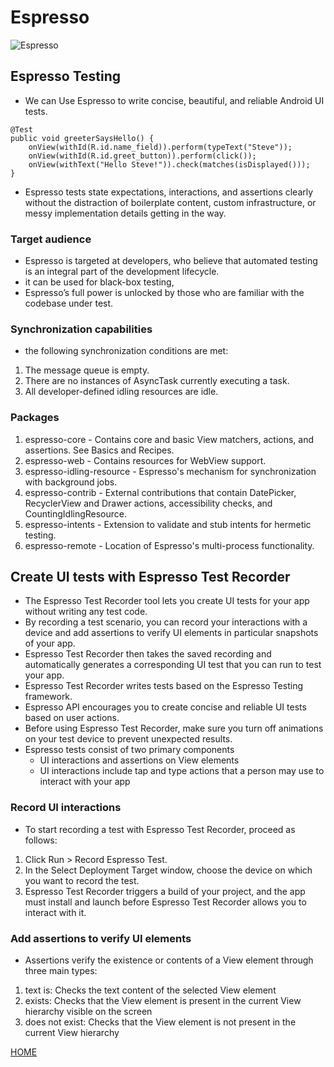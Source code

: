 # **Espresso**

![Espresso](https://developer.android.com/images/training/testing/espresso.png)

## **Espresso Testing**

* We can Use Espresso to write concise, beautiful, and reliable Android UI tests.

```
@Test
public void greeterSaysHello() {
    onView(withId(R.id.name_field)).perform(typeText("Steve"));
    onView(withId(R.id.greet_button)).perform(click());
    onView(withText("Hello Steve!")).check(matches(isDisplayed()));
}
```

* Espresso tests state expectations, interactions, and assertions clearly without the distraction of boilerplate content, custom infrastructure, or messy implementation details getting in the way.

### **Target audience**

* Espresso is targeted at developers, who believe that automated testing is an integral part of the development lifecycle.
* it can be used for black-box testing,
* Espresso’s full power is unlocked by those who are familiar with the codebase under test.

### **Synchronization capabilities**

* the following synchronization conditions are met:

1. The message queue is empty.
2. There are no instances of AsyncTask currently executing a task.
3. All developer-defined idling resources are idle.

### **Packages**

1. espresso-core - Contains core and basic View matchers, actions, and assertions. See Basics and Recipes.
2. espresso-web - Contains resources for WebView support.
3. espresso-idling-resource - Espresso's mechanism for synchronization with background jobs.
4. espresso-contrib - External contributions that contain DatePicker, RecyclerView and Drawer actions, accessibility checks, and CountingIdlingResource.
5. espresso-intents - Extension to validate and stub intents for hermetic testing.
6. espresso-remote - Location of Espresso's multi-process functionality.


## **Create UI tests with Espresso Test Recorder**

* The Espresso Test Recorder tool lets you create UI tests for your app without writing any test code.
* By recording a test scenario, you can record your interactions with a device and add assertions to verify UI elements in particular snapshots of your app.
* Espresso Test Recorder then takes the saved recording and automatically generates a corresponding UI test that you can run to test your app.
* Espresso Test Recorder writes tests based on the Espresso Testing framework.
* Espresso API encourages you to create concise and reliable UI tests based on user actions.
* Before using Espresso Test Recorder, make sure you turn off animations on your test device to prevent unexpected results.
* Espresso tests consist of two primary components
  * UI interactions and assertions on View elements
  * UI interactions include tap and type actions that a person may use to interact with your app

### **Record UI interactions**

* To start recording a test with Espresso Test Recorder, proceed as follows:

1. Click Run > Record Espresso Test.
2. In the Select Deployment Target window, choose the device on which you want to record the test.
3. Espresso Test Recorder triggers a build of your project, and the app must install and launch before Espresso Test Recorder allows you to interact with it.

### **Add assertions to verify UI elements**

* Assertions verify the existence or contents of a View element through three main types:

1. text is: Checks the text content of the selected View element
2. exists: Checks that the View element is present in the current View hierarchy visible on the screen
3. does not exist: Checks that the View element is not present in the current View hierarchy


[HOME](https://malkhaleel88.github.io/reading-notes)